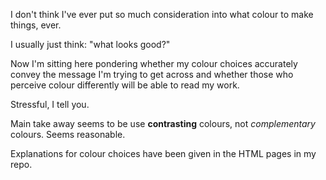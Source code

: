 I don't think I've ever put so much consideration into what colour to make things, ever. 

I usually just think: "what looks good?"

Now I'm sitting here pondering whether my colour choices accurately convey the message I'm trying to get across and whether those who perceive colour differently will be able to read my work. 

Stressful, I tell you. 

Main take away seems to be use **contrasting** colours, not *complementary* colours. Seems reasonable. 

Explanations for colour choices have been given in the HTML pages in my repo. 